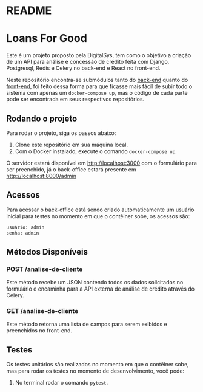 # README

# Loans For Good

Este é um projeto proposto pela DigitalSys, tem como o objetivo a criação de um API para análise e concessão de crédito feita com Django, Postgresql, Redis e Celery no back-end e React no front-end.

Neste repositório encontra-se submódulos tanto do [back-end](https://github.com/MiqueiasRihs/digitalsys-code-challenge/tree/cae12d135f1e466ad1a67e86bfb7888e7ae6e004) quanto do [front-end](https://github.com/MiqueiasRihs/digitalsys-code-challenge-front-end/tree/84f7811ff504b932ec190a4fbc6bdb692910a770), foi feito dessa forma para que ficasse mais fácil de subir todo o sistema com apenas um `docker-compose up`, mas o código de cada parte pode ser encontrada em seus respectivos repositórios.

## Rodando o projeto

Para rodar o projeto, siga os passos abaixo:

1. Clone este repositório em sua máquina local.
2. Com o Docker instalado, execute o comando `docker-compose up`.

O servidor estará disponível em [http://localhost:3000](http://localhost:3000/) com o formulário para ser preenchido, já o back-office estará presente em [http://localhost:8000/admin](http://localhost:8000/admin)

## Acessos

Para acessar o back-office está sendo criado automaticamente um usuário inicial para testes no momento em que o contêiner sobe, os acessos são:

```bash
usuário: admin
senha: admin
```

## Métodos Disponíveis

### POST /analise-de-cliente

Este método recebe um JSON contendo todos os dados solicitados no formulário e encaminha para a API externa de análise de crédito através do Celery. 

### GET /analise-de-cliente

Este método retorna uma lista de campos para serem exibidos e preenchidos no front-end.

## Testes

Os testes unitários são realizados no momento em que o contêiner sobe, mas para rodar os testes no momento de desenvolvimento, você pode:

1. No terminal rodar o comando `pytest`.
